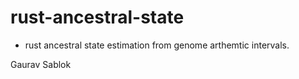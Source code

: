 # rust-ancestral-state
 - rust ancestral state estimation from genome arthemtic intervals.

Gaurav Sablok
